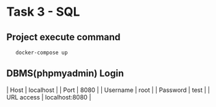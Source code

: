 # Task 3 - SQL
## Project execute command
```
   docker-compose up
```
## DBMS(phpmyadmin) Login
| Host  | localhost  |
| Port  | 8080  |
| Username  | root  |
| Password  | test  |
| URL access  | localhost:8080  |
